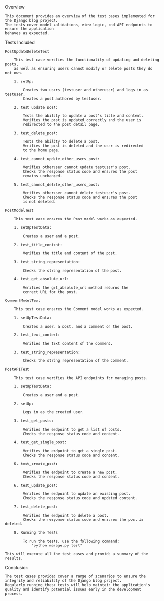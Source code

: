 Overview

    This document provides an overview of the test cases implemented for the Django blog project. 
    The tests cover model validations, view logic, and API endpoints to ensure the application 
    behaves as expected.

Tests Included

    PostUpdateDeleteTest
    
        This test case verifies the functionality of updating and deleting posts, 
        as well as ensuring users cannot modify or delete posts they do not own.
    
        1. setUp:
    
            Creates two users (testuser and otheruser) and logs in as testuser.
            Creates a post authored by testuser.
    
        2. test_update_post:
    
            Tests the ability to update a post's title and content.
            Verifies the post is updated correctly and the user is 
            redirected to the post detail page.
    
        3. test_delete_post:
    
            Tests the ability to delete a post.
            Verifies the post is deleted and the user is redirected 
            to the home page.
    
        4. test_cannot_update_other_users_post:
    
            Verifies otheruser cannot update testuser's post.
            Checks the response status code and ensures the post 
            remains unchanged.
    
        5. test_cannot_delete_other_users_post:
    
            Verifies otheruser cannot delete testuser's post.
            Checks the response status code and ensures the post 
            is not deleted.
    
    PostModelTest
    
        This test case ensures the Post model works as expected.
    
        1. setUpTestData:
    
            Creates a user and a post.
    
        2. test_title_content:
    
            Verifies the title and content of the post.
    
        3. test_string_representation:
    
            Checks the string representation of the post.
    
        4. test_get_absolute_url:
    
            Verifies the get_absolute_url method returns the 
            correct URL for the post.
    
    CommentModelTest
    
        This test case ensures the Comment model works as expected.
    
        1. setUpTestData:
    
            Creates a user, a post, and a comment on the post.
    
        2. test_text_content:
    
            Verifies the text content of the comment.
    
        3. test_string_representation:
    
            Checks the string representation of the comment.
    
    PostAPITest
    
        This test case verifies the API endpoints for managing posts.
    
        1. setUpTestData:
    
            Creates a user and a post.
    
        2. setUp:
    
            Logs in as the created user.
    
        3. test_get_posts:
    
            Verifies the endpoint to get a list of posts.
            Checks the response status code and content.
    
        4. test_get_single_post:
    
            Verifies the endpoint to get a single post.
            Checks the response status code and content.
    
        5. test_create_post:
    
            Verifies the endpoint to create a new post.
            Checks the response status code and content.
    
        6. test_update_post:
    
            Verifies the endpoint to update an existing post.
            Checks the response status code and updated content.
    
        7. test_delete_post:
    
            Verifies the endpoint to delete a post.
            Checks the response status code and ensures the post is deleted.
    
        8. Running the Tests
    
            To run the tests, use the following command:
                "python manage.py test"
    
    This will execute all the test cases and provide a summary of the results.

Conclusion

    The test cases provided cover a range of scenarios to ensure the 
    integrity and reliability of the Django blog project. 
    Regularly running these tests will help maintain the application's 
    quality and identify potential issues early in the development process.
